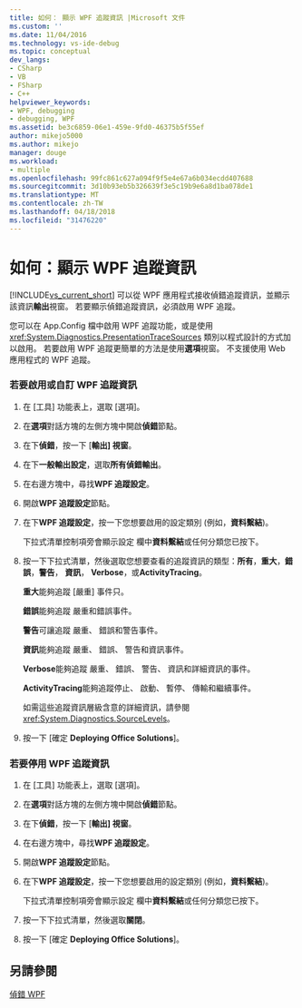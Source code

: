 ```yaml
---
title: 如何： 顯示 WPF 追蹤資訊 |Microsoft 文件
ms.custom: ''
ms.date: 11/04/2016
ms.technology: vs-ide-debug
ms.topic: conceptual
dev_langs:
- CSharp
- VB
- FSharp
- C++
helpviewer_keywords:
- WPF, debugging
- debugging, WPF
ms.assetid: be3c6859-06e1-459e-9fd0-46375b5f55ef
author: mikejo5000
ms.author: mikejo
manager: douge
ms.workload:
- multiple
ms.openlocfilehash: 99fc861c627a094f9f5e4e67a6b034ecdd407688
ms.sourcegitcommit: 3d10b93eb5b326639f3e5c19b9e6a8d1ba078de1
ms.translationtype: MT
ms.contentlocale: zh-TW
ms.lasthandoff: 04/18/2018
ms.locfileid: "31476220"
---
```

# <a name="how-to-display-wpf-trace-information"></a>如何：顯示 WPF 追蹤資訊
[!INCLUDE[vs_current_short](../code-quality/includes/vs_current_short_md.md)] 可以從 WPF 應用程式接收偵錯追蹤資訊，並顯示該資訊**輸出**視窗。 若要顯示偵錯追蹤資訊，必須啟用 WPF 追蹤。  
  
 您可以在 App.Config 檔中啟用 WPF 追蹤功能，或是使用 <xref:System.Diagnostics.PresentationTraceSources> 類別以程式設計的方式加以啟用。 若要啟用 WPF 追蹤更簡單的方法是使用**選項**視窗。 不支援使用 Web 應用程式的 WPF 追蹤。  
  
### <a name="to-enable-or-customize-wpf-trace-information"></a>若要啟用或自訂 WPF 追蹤資訊  
  
1.  在 [工具] 功能表上，選取 [選項]。  
  
2.  在**選項**對話方塊的左側方塊中開啟**偵錯**節點。  
  
3.  在下**偵錯**，按一下 [**輸出] 視窗**。  
  
4.  在下**一般輸出設定**，選取**所有偵錯輸出**。  
  
5.  在右邊方塊中，尋找**WPF 追蹤設定**。  
  
6.  開啟**WPF 追蹤設定**節點。  
  
7.  在下**WPF 追蹤設定**，按一下您想要啟用的設定類別 (例如，**資料繫結**)。  
  
     下拉式清單控制項旁會顯示設定 欄中**資料繫結**或任何分類您已按下。  
  
8.  按一下下拉式清單，然後選取您想要查看的追蹤資訊的類型：**所有**，**重大**，**錯誤**，**警告**， **資訊**， **Verbose**，或**ActivityTracing**。  
  
     **重大**能夠追蹤 [嚴重] 事件只。  
  
     **錯誤**能夠追蹤 嚴重和錯誤事件。  
  
     **警告**可讓追蹤 嚴重、 錯誤和警告事件。  
  
     **資訊**能夠追蹤 嚴重、 錯誤、 警告和資訊事件。  
  
     **Verbose**能夠追蹤 嚴重、 錯誤、 警告、 資訊和詳細資訊的事件。  
  
     **ActivityTracing**能夠追蹤停止、 啟動、 暫停、 傳輸和繼續事件。  
  
     如需這些追蹤資訊層級含意的詳細資訊，請參閱 <xref:System.Diagnostics.SourceLevels>。  
  
9. 按一下 [確定 **Deploying Office Solutions**]。  
  
### <a name="to-disable-wpf-trace-information"></a>若要停用 WPF 追蹤資訊  
  
1.  在 [工具] 功能表上，選取 [選項]。  
  
2.  在**選項**對話方塊的左側方塊中開啟**偵錯**節點。  
  
3.  在下**偵錯**，按一下 [**輸出] 視窗**。  
  
4.  在右邊方塊中，尋找**WPF 追蹤設定**。  
  
5.  開啟**WPF 追蹤設定**節點。  
  
6.  在下**WPF 追蹤設定**，按一下您想要啟用的設定類別 (例如，**資料繫結**)。  
  
     下拉式清單控制項旁會顯示設定 欄中**資料繫結**或任何分類您已按下。  
  
7.  按一下下拉式清單，然後選取**關閉**。  
  
8.  按一下 [確定 **Deploying Office Solutions**]。  
  
## <a name="see-also"></a>另請參閱  
 [偵錯 WPF](../debugger/debugging-wpf.md)